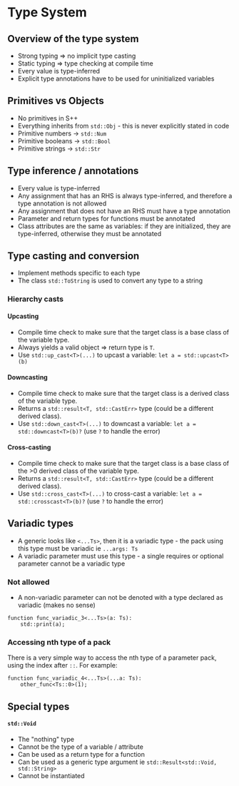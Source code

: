 # Type System
## Overview of the type system
- Strong typing => no implicit type casting
- Static typing => type checking at compile time
- Every value is type-inferred
- Explicit type annotations have to be used for uninitialized variables

## Primitives vs Objects
- No primitives in S++
- Everything inherits from `std::Obj` - this is never explicitly stated in code
- Primitive numbers -> `std::Num`
- Primitive booleans -> `std::Bool`
- Primitive strings -> `std::Str`

## Type inference / annotations
- Every value is type-inferred
- Any assignment that has an RHS is always type-inferred, and therefore a type annotation is not allowed
- Any assignment that does not have an RHS must have a type annotation
- Parameter and return types for functions must be annotated
- Class attributes are the same as variables: if they are initialized, they are type-inferred, otherwise they must be annotated

## Type casting and conversion
- Implement methods specific to each type
- The class `std::ToString` is used to convert any type to a string

### Hierarchy casts
#### Upcasting
- Compile time check to make sure that the target class is a base class of the variable type.
- Always yields a valid object => return type is `T`.
- Use `std::up_cast<T>(...)` to upcast a variable: `let a = std::upcast<T>(b)`

#### Downcasting
- Compile time check to make sure that the target class is a derived class of the variable type.
- Returns a `std::result<T, std::CastErr>` type (could be a different derived class).
- Use `std::down_cast<T>(...)` to downcast a variable: `let a = std::downcast<T>(b)?` (use `?` to handle the error)

#### Cross-casting
- Compile time check to make sure that the target class is a base class of the >0 derived class of the variable type.
- Returns a `std::result<T, std::CastErr>` type (could be a different derived class).
- Use `std::cross_cast<T>(...)` to cross-cast a variable: `let a = std::crosscast<T>(b)?` (use `?` to handle the error)

## Variadic types
- A generic looks like `<...Ts>`, then it is a variadic type - the pack using this type must be variadic ie `...args: Ts`
- A variadic parameter must use this type - a single requires or optional parameter cannot be a variadic type

### Not allowed
- A non-variadic parameter can not be denoted with a type declared as variadic (makes no sense)
```s++
function func_variadic_3<...Ts>(a: Ts):
    std::print(a);
```


### Accessing nth type of a pack
There is a very simple way to access the nth type of a parameter pack, using the index after `::`. For example:
```s++
function func_variadic_4<...Ts>(...a: Ts):
    other_func<Ts::0>(1);
```

## Special types
####  `std::Void`
- The "nothing" type
- Cannot be the type of a variable / attribute
- Can be used as a return type for a function
- Can be used as a generic type argument ie `std::Result<std::Void, std::String>`
- Cannot be instantiated